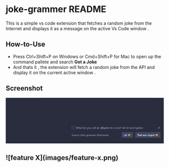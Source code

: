 # joke-grammer README

This is a simple vs code extension that fetches a random joke from the Internet and displays it as a message on the active Vs Code window .

## How-to-Use

* Press Ctrl+Shift+P on Windows or Cmd+Shift+P for Mac to open up the command pallete and search **Get a Joke**
* And thats it , the extension will fetch a random joke from the API and display it on the current active window .

## Screenshot 

![Demo Image](https://github.com/parthpanchal123/joke-grammer/blob/master/images/extension.PNG)

\!\[feature X\]\(images/feature-x.png\) 
-----------------------------------------------------------------------------------------------------------
